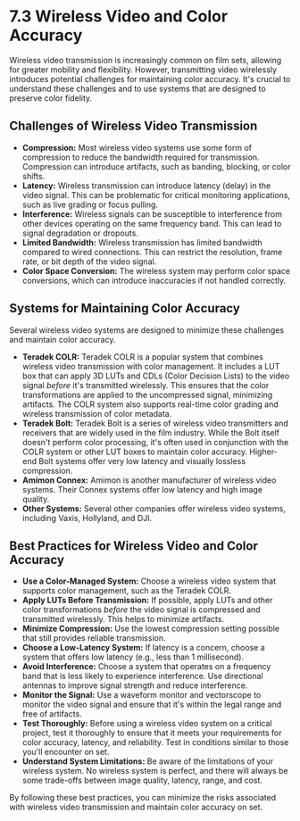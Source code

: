 # 7.3 Wireless Video and Color Accuracy

Wireless video transmission is increasingly common on film sets, allowing for greater mobility and flexibility. However, transmitting video wirelessly introduces potential challenges for maintaining color accuracy. It's crucial to understand these challenges and to use systems that are designed to preserve color fidelity.

## Challenges of Wireless Video Transmission

*   **Compression:** Most wireless video systems use some form of compression to reduce the bandwidth required for transmission. Compression can introduce artifacts, such as banding, blocking, or color shifts.
*   **Latency:** Wireless transmission can introduce latency (delay) in the video signal. This can be problematic for critical monitoring applications, such as live grading or focus pulling.
*   **Interference:** Wireless signals can be susceptible to interference from other devices operating on the same frequency band. This can lead to signal degradation or dropouts.
*   **Limited Bandwidth:** Wireless transmission has limited bandwidth compared to wired connections. This can restrict the resolution, frame rate, or bit depth of the video signal.
* **Color Space Conversion:** The wireless system may perform color space conversions, which can introduce inaccuracies if not handled correctly.

## Systems for Maintaining Color Accuracy

Several wireless video systems are designed to minimize these challenges and maintain color accuracy.

*   **Teradek COLR:** Teradek COLR is a popular system that combines wireless video transmission with color management. It includes a LUT box that can apply 3D LUTs and CDLs (Color Decision Lists) to the video signal *before* it's transmitted wirelessly. This ensures that the color transformations are applied to the uncompressed signal, minimizing artifacts. The COLR system also supports real-time color grading and wireless transmission of color metadata.
*   **Teradek Bolt:** Teradek Bolt is a series of wireless video transmitters and receivers that are widely used in the film industry. While the Bolt itself doesn't perform color processing, it's often used in conjunction with the COLR system or other LUT boxes to maintain color accuracy. Higher-end Bolt systems offer very low latency and visually lossless compression.
*   **Amimon Connex:** Amimon is another manufacturer of wireless video systems. Their Connex systems offer low latency and high image quality.
* **Other Systems:** Several other companies offer wireless video systems, including Vaxis, Hollyland, and DJI.

## Best Practices for Wireless Video and Color Accuracy

*   **Use a Color-Managed System:** Choose a wireless video system that supports color management, such as the Teradek COLR.
*   **Apply LUTs Before Transmission:** If possible, apply LUTs and other color transformations *before* the video signal is compressed and transmitted wirelessly. This helps to minimize artifacts.
*   **Minimize Compression:** Use the lowest compression setting possible that still provides reliable transmission.
*   **Choose a Low-Latency System:** If latency is a concern, choose a system that offers low latency (e.g., less than 1 millisecond).
*   **Avoid Interference:** Choose a system that operates on a frequency band that is less likely to experience interference. Use directional antennas to improve signal strength and reduce interference.
*   **Monitor the Signal:** Use a waveform monitor and vectorscope to monitor the video signal and ensure that it's within the legal range and free of artifacts.
*   **Test Thoroughly:** Before using a wireless video system on a critical project, test it thoroughly to ensure that it meets your requirements for color accuracy, latency, and reliability. Test in conditions similar to those you'll encounter on set.
* **Understand System Limitations:** Be aware of the limitations of your wireless system. No wireless system is perfect, and there will always be some trade-offs between image quality, latency, range, and cost.

By following these best practices, you can minimize the risks associated with wireless video transmission and maintain color accuracy on set.
